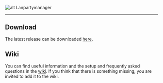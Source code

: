 ![alt Lanpartymanager](https://raw.githubusercontent.com/wiki/seternate/lanpartymanager/images/logo.jpg)
***
## Download
The latest release can be downloaded [here](https://www.github.com/seternate/lanpartymanager/releases).
## Wiki
You can find useful information and the setup and frequently asked questions in the [wiki](/seternate/lanpartymanager/wiki/Home). 
If you think that there is something missing, you are invited to add it to the wiki.
